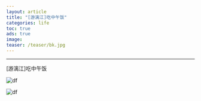 ```yaml
---
layout: article
title: "[游漓江]吃中午饭"
categories: life
toc: true
ads: true
image:
teaser: /teaser/bk.jpg
---
```


---

[游漓江]吃中午饭

![df](https://github.com/storage201608/storage/blob/master/myhome2016/_posts/life/2016-08-11-1503life.md/IMG_20160811_135616.jpg?raw=true)

![df](https://github.com/storage201608/storage/blob/master/myhome2016/_posts/life/2016-08-11-1503life.md/IMG_20160811_131836.jpg?raw=true)

